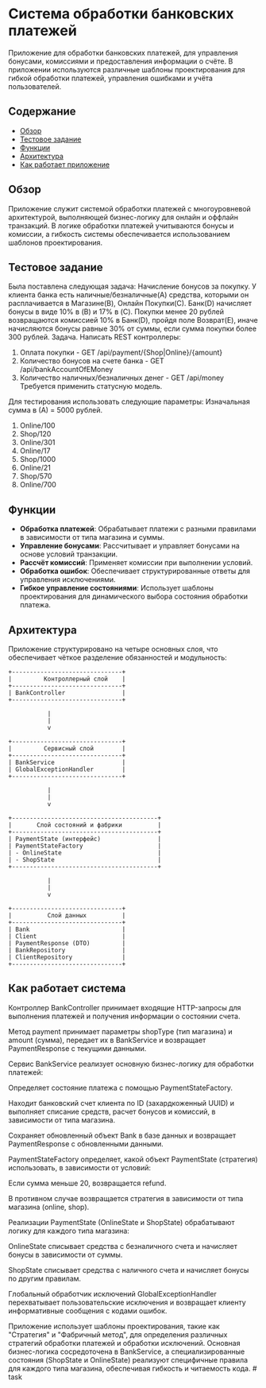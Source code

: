 # Система обработки банковских платежей

Приложение для обработки банковских платежей, для управления бонусами, комиссиями и предоставления информации о счёте. В приложении используются различные шаблоны проектирования для гибкой обработки платежей, управления ошибками и учёта пользователей.

## Содержание

- [Обзор](#обзор)
- [Тестовое задание](#тестовое-задание)
- [Функции](#функции)
- [Архитектура](#архитектура)
- [Как работает приложение](#как-работает-приложение)


## Обзор

Приложение служит системой обработки платежей с многоуровневой архитектурой, выполняющей бизнес-логику для онлайн и оффлайн транзакций. В логике обработки платежей учитываются бонусы и комиссии, а гибкость системы обеспечивается использованием шаблонов проектирования.

## Тестовое задание

Была поставлена следующая задача:
Начисление бонусов за покупку. 
У клиента банка есть наличные/безналичные(A) средства, которыми он расплачивается в
Магазине(B), Онлайн Покупки(С). Банк(D) начисляет бонусы в виде 10% в (B) и 17% в (C). Покупки
менее 20 рублей возвращаются комиссией 10% в Банк(D), пройдя поле Возврат(E), иначе
начисляются бонусы равные 30% от суммы, если сумма покупки более 300 рублей.
Задача.
Написать REST контроллеры:
1. Оплата покупки - GET /api/payment/{Shop|Online}/{amount}
2. Количество бонусов на счете банка - GET /api/bankAccountOfEMoney
3. Количество наличных/безналичных денег - GET /api/money
Требуется применить статусную модель.

Для тестирования использовать следующие параметры:
Изначальная сумма в (А) = 5000 рублей.
1. Online/100
2. Shop/120
3. Online/301
4. Online/17
5. Shop/1000
6. Online/21
7. Shop/570
8. Online/700

## Функции

- **Обработка платежей**: Обрабатывает платежи с разными правилами в зависимости от типа магазина и суммы.
- **Управление бонусами**: Рассчитывает и управляет бонусами на основе условий транзакции.
- **Рассчёт комиссий**: Применяет комиссии при выполнении условий.
- **Обработка ошибок**: Обеспечивает структурированные ответы для управления исключениями.
- **Гибкое управление состояниями**: Использует шаблоны проектирования для динамического выбора состояния обработки платежа.

## Архитектура

Приложение структурировано на четыре основных слоя, что обеспечивает чёткое разделение обязанностей и модульность:

```plaintext
+-------------------------------+
|         Контроллерный слой    |
+-------------------------------+
| BankController                |
+-------------------------------+

           |
           |
           v

+-------------------------------+
|         Сервисный слой        |
+-------------------------------+
| BankService                   |
| GlobalExceptionHandler        |
+-------------------------------+

           |
           |
           v

+-----------------------------------------+
|       Слой состояний и фабрики          |
+-----------------------------------------+
| PaymentState (интерфейс)                |
| PaymentStateFactory                     |
| - OnlineState                           |
| - ShopState                             |
+-----------------------------------------+

           |
           |
           v

+-------------------------------+
|          Слой данных          |
+-------------------------------+
| Bank                          |
| Client                        |
| PaymentResponse (DTO)         |
| BankRepository                |
| ClientRepository              |
+-------------------------------+
```

## Как работает система

Контроллер BankController принимает входящие HTTP-запросы для выполнения платежей и получения информации о состоянии счета. 

Метод payment принимает параметры shopType (тип магазина) и amount (сумма), передает их в BankService и возвращает PaymentResponse с текущими данными. 

Сервис BankService реализует основную бизнес-логику для обработки платежей: 

Определяет состояние платежа с помощью PaymentStateFactory. 

Находит банковский счет клиента по ID (захардкоженный UUID) и выполняет списание средств, расчет бонусов и комиссий, в зависимости от типа магазина. 

Сохраняет обновленный объект Bank в базе данных и возвращает PaymentResponse с обновленными данными. 

PaymentStateFactory определяет, какой объект PaymentState (стратегия) использовать, в зависимости от условий: 

Если сумма меньше 20, возвращается refund. 

В противном случае возвращается стратегия в зависимости от типа магазина (online, shop). 

Реализации PaymentState (OnlineState и ShopState) обрабатывают логику для каждого типа магазина: 

OnlineState списывает средства с безналичного счета и начисляет бонусы в зависимости от суммы. 

ShopState списывает средства с наличного счета и начисляет бонусы по другим правилам. 

Глобальный обработчик исключений GlobalExceptionHandler перехватывает пользовательские исключения и возвращает клиенту информативные сообщения с кодами ошибок. 



Приложение использует шаблоны проектирования, такие как "Стратегия" и "Фабричный метод", для определения различных стратегий обработки платежей и обработки исключений. Основная бизнес-логика сосредоточена в BankService, а специализированные состояния (ShopState и OnlineState) реализуют специфичные правила для каждого типа магазина, обеспечивая гибкость и читаемость кода. 
#   t a s k 
 
 
